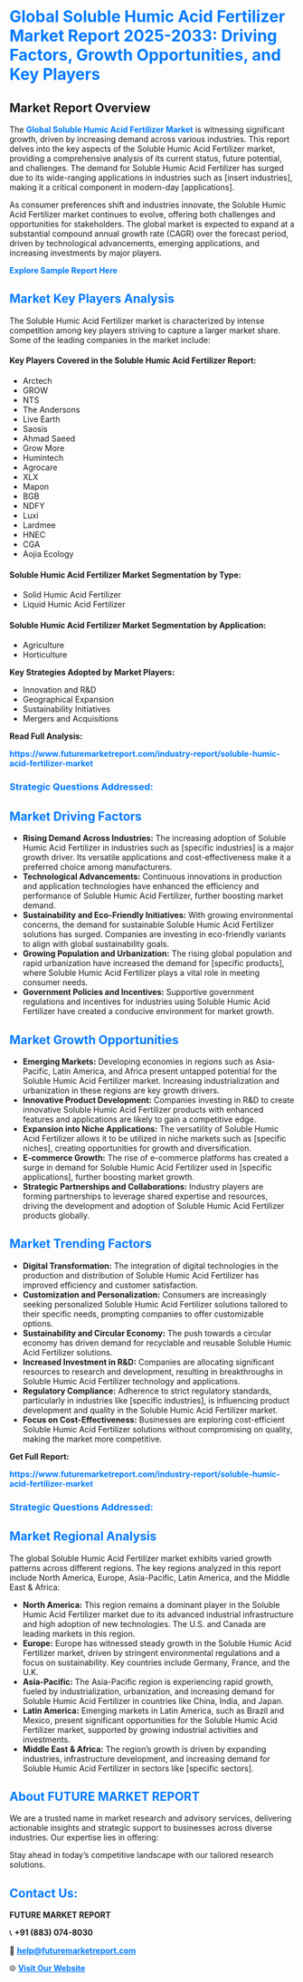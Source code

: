 <h1 style="color: #007BFF;">Global Soluble Humic Acid Fertilizer Market Report 2025-2033: Driving Factors, Growth Opportunities, and Key Players</h1>

<section id="overview">
<h2>Market Report Overview</h2>
<p>The <a href="https://www.futuremarketreport.com/industry-report/soluble-humic-acid-fertilizer-market" style="color: #007BFF; text-decoration: none;"><strong>Global Soluble Humic Acid Fertilizer Market</strong></a> is witnessing significant growth, driven by increasing demand across various industries. This report delves into the key aspects of the Soluble Humic Acid Fertilizer market, providing a comprehensive analysis of its current status, future potential, and challenges. The demand for Soluble Humic Acid Fertilizer has surged due to its wide-ranging applications in industries such as [insert industries], making it a critical component in modern-day [applications].</p>
<p>As consumer preferences shift and industries innovate, the Soluble Humic Acid Fertilizer market continues to evolve, offering both challenges and opportunities for stakeholders. The global market is expected to expand at a substantial compound annual growth rate (CAGR) over the forecast period, driven by technological advancements, emerging applications, and increasing investments by major players.</p>
</section>

<section id="overview">
<p><a href="https://www.futuremarketreport.com/request-sample/reportId=114854" style="color: #007BFF; text-decoration: none;"><strong>Explore Sample Report Here</strong></a></p>
</section>

<section id="key-players">
<h2 style="color: #007BFF;">Market Key Players Analysis</h2>
<p>The Soluble Humic Acid Fertilizer market is characterized by intense competition among key players striving to capture a larger market share. Some of the leading companies in the market include:</p>
<h4>Key Players Covered in the Soluble Humic Acid Fertilizer Report:</h4>
<ul><li>Arctech</li><li>GROW</li><li>NTS</li><li>The Andersons</li><li>Live Earth</li><li>Saosis</li><li>Ahmad Saeed</li><li>Grow More</li><li>Humintech</li><li>Agrocare</li><li>XLX</li><li>Mapon</li><li>BGB</li><li>NDFY</li><li>Luxi</li><li>Lardmee</li><li>HNEC</li><li>CGA</li><li>Aojia Ecology</li></ul>
<h4>Soluble Humic Acid Fertilizer Market Segmentation by Type:</h4>
<ul><li>Solid Humic Acid Fertilizer</li><li>Liquid Humic Acid Fertilizer</li></ul>

<h4>Soluble Humic Acid Fertilizer Market Segmentation by Application:</h4>
<ul><li>Agriculture</li><li>Horticulture</li></ul>
<p><strong>Key Strategies Adopted by Market Players:</strong></p>
<ul>
<li>Innovation and R&D</li>
<li>Geographical Expansion</li>
<li>Sustainability Initiatives</li>
<li>Mergers and Acquisitions</li>
</ul>
</section>

<section>
<p><strong>Read Full Analysis: </strong></p><a href="https://www.futuremarketreport.com/industry-report/soluble-humic-acid-fertilizer-market" style="color: #007BFF; text-decoration: none;"><strong>https://www.futuremarketreport.com/industry-report/soluble-humic-acid-fertilizer-market</strong></a>
<h3 style="color: #007BFF;">Strategic Questions Addressed:</h3>
</section>

<section id="driving-factors">
<h2 style="color: #007BFF;">Market Driving Factors</h2>
<ul>
<li><strong>Rising Demand Across Industries:</strong> The increasing adoption of Soluble Humic Acid Fertilizer in industries such as [specific industries] is a major growth driver. Its versatile applications and cost-effectiveness make it a preferred choice among manufacturers.</li>
<li><strong>Technological Advancements:</strong> Continuous innovations in production and application technologies have enhanced the efficiency and performance of Soluble Humic Acid Fertilizer, further boosting market demand.</li>
<li><strong>Sustainability and Eco-Friendly Initiatives:</strong> With growing environmental concerns, the demand for sustainable Soluble Humic Acid Fertilizer solutions has surged. Companies are investing in eco-friendly variants to align with global sustainability goals.</li>
<li><strong>Growing Population and Urbanization:</strong> The rising global population and rapid urbanization have increased the demand for [specific products], where Soluble Humic Acid Fertilizer plays a vital role in meeting consumer needs.</li>
<li><strong>Government Policies and Incentives:</strong> Supportive government regulations and incentives for industries using Soluble Humic Acid Fertilizer have created a conducive environment for market growth.</li>
</ul>
</section>

<section id="growth-opportunities">
<h2 style="color: #007BFF;">Market Growth Opportunities</h2>
<ul>
<li><strong>Emerging Markets:</strong> Developing economies in regions such as Asia-Pacific, Latin America, and Africa present untapped potential for the Soluble Humic Acid Fertilizer market. Increasing industrialization and urbanization in these regions are key growth drivers.</li>
<li><strong>Innovative Product Development:</strong> Companies investing in R&D to create innovative Soluble Humic Acid Fertilizer products with enhanced features and applications are likely to gain a competitive edge.</li>
<li><strong>Expansion into Niche Applications:</strong> The versatility of Soluble Humic Acid Fertilizer allows it to be utilized in niche markets such as [specific niches], creating opportunities for growth and diversification.</li>
<li><strong>E-commerce Growth:</strong> The rise of e-commerce platforms has created a surge in demand for Soluble Humic Acid Fertilizer used in [specific applications], further boosting market growth.</li>
<li><strong>Strategic Partnerships and Collaborations:</strong> Industry players are forming partnerships to leverage shared expertise and resources, driving the development and adoption of Soluble Humic Acid Fertilizer products globally.</li>
</ul>
</section>

<section id="trending-factors">
<h2 style="color: #007BFF;">Market Trending Factors</h2>
<ul>
<li><strong>Digital Transformation:</strong> The integration of digital technologies in the production and distribution of Soluble Humic Acid Fertilizer has improved efficiency and customer satisfaction.</li>
<li><strong>Customization and Personalization:</strong> Consumers are increasingly seeking personalized Soluble Humic Acid Fertilizer solutions tailored to their specific needs, prompting companies to offer customizable options.</li>
<li><strong>Sustainability and Circular Economy:</strong> The push towards a circular economy has driven demand for recyclable and reusable Soluble Humic Acid Fertilizer solutions.</li>
<li><strong>Increased Investment in R&D:</strong> Companies are allocating significant resources to research and development, resulting in breakthroughs in Soluble Humic Acid Fertilizer technology and applications.</li>
<li><strong>Regulatory Compliance:</strong> Adherence to strict regulatory standards, particularly in industries like [specific industries], is influencing product development and quality in the Soluble Humic Acid Fertilizer market.</li>
<li><strong>Focus on Cost-Effectiveness:</strong> Businesses are exploring cost-efficient Soluble Humic Acid Fertilizer solutions without compromising on quality, making the market more competitive.</li>
</ul>
</section>

<section>
<p><strong>Get Full Report: </strong></p><a href="https://www.futuremarketreport.com/industry-report/soluble-humic-acid-fertilizer-market" style="color: #007BFF; text-decoration: none;"><strong>https://www.futuremarketreport.com/industry-report/soluble-humic-acid-fertilizer-market</strong></a>
<h3 style="color: #007BFF;">Strategic Questions Addressed:</h3>
</section>


<section id="regional-analysis">
<h2 style="color: #007BFF;">Market Regional Analysis</h2>
<p>The global Soluble Humic Acid Fertilizer market exhibits varied growth patterns across different regions. The key regions analyzed in this report include North America, Europe, Asia-Pacific, Latin America, and the Middle East & Africa:</p>
<ul>
<li><strong>North America:</strong> This region remains a dominant player in the Soluble Humic Acid Fertilizer market due to its advanced industrial infrastructure and high adoption of new technologies. The U.S. and Canada are leading markets in this region.</li>
<li><strong>Europe:</strong> Europe has witnessed steady growth in the Soluble Humic Acid Fertilizer market, driven by stringent environmental regulations and a focus on sustainability. Key countries include Germany, France, and the U.K.</li>
<li><strong>Asia-Pacific:</strong> The Asia-Pacific region is experiencing rapid growth, fueled by industrialization, urbanization, and increasing demand for Soluble Humic Acid Fertilizer in countries like China, India, and Japan.</li>
<li><strong>Latin America:</strong> Emerging markets in Latin America, such as Brazil and Mexico, present significant opportunities for the Soluble Humic Acid Fertilizer market, supported by growing industrial activities and investments.</li>
<li><strong>Middle East & Africa:</strong> The region’s growth is driven by expanding industries, infrastructure development, and increasing demand for Soluble Humic Acid Fertilizer in sectors like [specific sectors].</li>
</ul>
</section>

<footer>
<h2 style="color: #007BFF;">About FUTURE MARKET REPORT</h2>
<p>We are a trusted name in market research and advisory services, delivering actionable insights and strategic support to businesses across diverse industries. Our expertise lies in offering:</p>

<p>Stay ahead in today’s competitive landscape with our tailored research solutions.</p>

<h2 style="color: #007BFF;">Contact Us:</h2>
<p><strong>FUTURE MARKET REPORT</strong></p>
<p>📞 <strong>+91 (883) 074-8030</strong></p>
<p>📧 <strong><a href="mailto:help@futuremarketreport.com" style="color: #007BFF;">help@futuremarketreport.com</a></strong></p>
<p>🌐 <strong><a href="https://www.futuremarketreport.com/" style="color: #007BFF;">Visit Our Website</a></strong></p>
</footer>